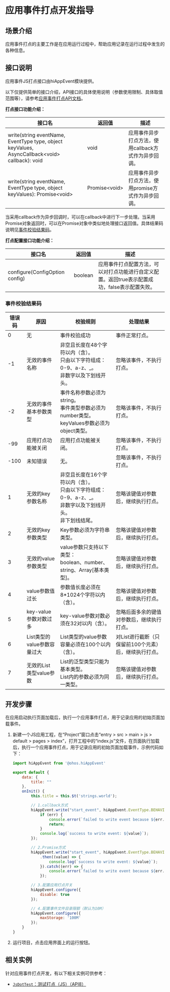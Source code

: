 # 应用事件打点开发指导

## 场景介绍

应用事件打点的主要工作是在应用运行过程中，帮助应用记录在运行过程中发生的各种信息。

## 接口说明

应用事件JS打点接口由hiAppEvent模块提供。

以下仅提供简单的接口介绍，API接口的具体使用说明（参数使用限制、具体取值范围等），请参考[应用事件打点API文档](../reference/apis/js-apis-hiappevent.md)。

**打点接口功能介绍：**

| 接口名                                                       | 返回值         | 描述                                                 |
| ------------------------------------------------------------ | -------------- | ---------------------------------------------------- |
| write(string eventName, EventType type, object keyValues, AsyncCallback\<void> callback): void | void           | 应用事件异步打点方法，使用callback方式作为异步回调。 |
| write(string eventName, EventType type, object keyValues): Promise\<void> | Promise\<void> | 应用事件异步打点方法，使用promise方式作为异步回调。  |

当采用callback作为异步回调时，可以在callback中进行下一步处理。当采用Promise对象返回时，可以在Promise对象中类似地处理接口返回值。具体结果码说明见[事件校验结果码](#事件校验结果码)。

**打点配置接口功能介绍：**

| 接口名                         | 返回值  | 描述                                                         |
| ------------------------------ | ------- | ------------------------------------------------------------ |
| configure(ConfigOption config) | boolean | 应用事件打点配置方法，可以对打点功能进行自定义配置。返回true表示配置成功，false表示配置失败。 |

### 事件校验结果码

| 错误码 | 原因                        | 校验规则                                                     | 处理结果                                              |
| ------ | --------------------------- | ------------------------------------------------------------ | ----------------------------------------------------- |
| 0      | 无                          | 事件校验成功                                                 | 事件正常打点。                                        |
| -1     | 无效的事件名称              | 非空且长度在48个字符以内（含）。<br>只由以下字符组成：0-9、a-z、_。<br/>非数字以及下划线开头。 | 忽略该事件，不执行打点。                              |
| -2     | 无效的事件基本参数类型      | 事件名称参数必须为string。<br/>事件类型参数必须为number类型。<br/>keyValues参数必须为object类型。 | 忽略该事件，不执行打点。                              |
| -99    | 应用打点功能被关闭          | 应用打点功能被关闭。                                         | 忽略该事件，不执行打点。                              |
| -100   | 未知错误                    | 无。                                                         | 忽略该事件，不执行打点。                              |
| 1      | 无效的key参数名称           | 非空且长度在16个字符以内（含）。<br/>只由以下字符组成：0-9、a-z、_。<br/>非数字以及下划线开头。<br/>非下划线结尾。 | 忽略该键值对参数后，继续执行打点。                    |
| 2      | 无效的key参数类型           | Key参数必须为字符串类型。                                    | 忽略该键值对参数后，继续执行打点。                    |
| 3      | 无效的value参数类型         | value参数只支持以下类型：<br/>boolean、number、string、Array[基本类型]。<br/> | 忽略该键值对参数后，继续执行打点。                    |
| 4      | value参数值过长             | 参数值长度必须在8*1024个字符以内（含）。                     | 忽略该键值对参数后，继续执行打点。                    |
| 5      | key-value参数对数过多       | key-value参数对数必须在32对以内（含）。                      | 忽略后面多余的键值对参数后，继续执行打点。            |
| 6      | List类型的value参数容量过大 | List类型的value参数容量必须在100个以内（含）。               | 对List进行截断（只保留前100个元素）后，继续执行打点。 |
| 7      | 无效的List类型value参数     | List的泛型类型只能为基本类型。<br/>List内的参数必须为同一类型。 | 忽略该键值对参数后，继续执行打点。                    |

## 开发步骤

在应用启动执行页面加载后，执行一个应用事件打点，用于记录应用的初始页面加载事件。

1. 新建一个JS应用工程，在“Project”窗口点击“entry > src > main > js > default > pages > index”，打开工程中的“index.js”文件，在页面执行加载后，执行一个应用事件打点，用于记录应用的初始页面加载事件，示例代码如下：

   ```js
   import hiAppEvent from '@ohos.hiAppEvent'
   
   export default {
       data: {
           title: ""
       },
       onInit() {
           this.title = this.$t('strings.world');
   
           // 1.callback方式
           hiAppEvent.write("start_event", hiAppEvent.EventType.BEHAVIOR, {"int_data":100, "str_data":"strValue"}, (err, value) => {
               if (err) {
                   console.error(`failed to write event because ${err.code}`);
                   return;
               }
               console.log(`success to write event: ${value}`);
           });
   
           // 2.Promise方式
           hiAppEvent.write("start_event", hiAppEvent.EventType.BEHAVIOR, {"int_data":100, "str_data":"strValue"})
               .then((value) => {
                   console.log(`success to write event: ${value}`);
               }).catch((err) => {
                   console.error(`failed to write event because ${err.code}`);
               });
   
           // 3.配置应用打点开关
           hiAppEvent.configure({
               disable: true
           });
   
           // 4.配置事件文件目录限额（默认为10M）
           hiAppEvent.configure({
               maxStorage: '100M'
           });
       }
   }
   ```

2. 运行项目，点击应用界面上的运行按钮。

## 相关实例

针对应用事件打点开发，有以下相关实例可供参考：

- [`JsDotTest`：测试打点（JS）（API8）](https://gitee.com/openharmony/app_samples/tree/master/DFX/JsDotTest)